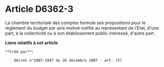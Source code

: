 # Article D6362-3

La chambre territoriale des comptes formule ses propositions pour le règlement du budget par avis motivé notifié au
représentant de l'Etat, d'une part, à la collectivité ou à son établissement public intéressé, d'autre part.

**Liens relatifs à cet article**

	**Créé par**:

	  - Décret n°2007-1847 du 26 décembre 2007 - art. (V)
